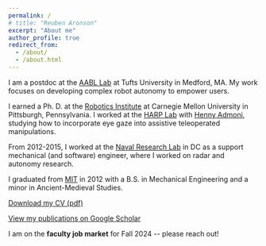 ```yaml
---
permalink: /
# title: "Reuben Aronson"
excerpt: "About me"
author_profile: true
redirect_from: 
  - /about/
  - /about.html
---
```


I am a postdoc at the [AABL Lab](https://aabl.cs.tufts.edu/) at Tufts University in Medford, MA. My work focuses on developing complex robot autonomy to empower users.

I earned a Ph. D. at the [Robotics Institute](http://ri.cmu.edu) at Carnegie Mellon University in Pittsburgh, Pennsylvania. I worked at the [HARP Lab](http://harp.ri.cmu.edu) with [Henny Admoni](http://hennyadmoni.com), studying how to incorporate eye gaze into assistive teleoperated manipulations.

From 2012-2015, I worked at the [Naval Research Lab](https://www.nrl.navy.mil/) in DC as a support mechanical (and software) engineer, where I worked on radar and autonomy research.

I graduated from [MIT](https://web.mit.edu/) in 2012 with a B.S. in Mechanical Engineering and a minor in Ancient-Medieval Studies.


[Download my CV (pdf)](files/aronson-cv.pdf)

[View my publications on Google Scholar](https://scholar.google.com/citations?user=-HIfxw4AAAAJ&hl=en)

I am on the **faculty job market** for Fall 2024 -- please reach out!
